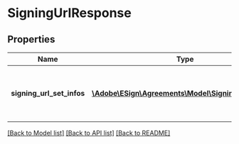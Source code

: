 # SigningUrlResponse

## Properties
Name | Type | Description | Notes
------------ | ------------- | ------------- | -------------
**signing_url_set_infos** | [**\Adobe\ESign\Agreements\Model\SigningUrlSetInfo[]**](SigningUrlSetInfo.md) | An array of urls for signer sets involved in this agreement. | [optional] 

[[Back to Model list]](../README.md#documentation-for-models) [[Back to API list]](../README.md#documentation-for-api-endpoints) [[Back to README]](../README.md)


